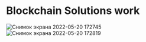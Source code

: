 # Blockchain Solutions work
![Снимок экрана 2022-05-20 172745](https://user-images.githubusercontent.com/102663657/169528171-2d80eada-1f4a-4d3f-8eb2-1004a8559877.png)
![Снимок экрана 2022-05-20 172819](https://user-images.githubusercontent.com/102663657/169528183-2cedd684-b026-498a-aae0-5b5994d16b38.png)
